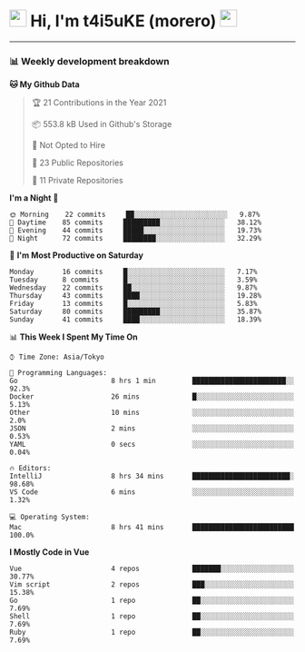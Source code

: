 <!-- Title -->
<h1>
    <img src="https://emojis.slackmojis.com/emojis/images/1600385609/10490/cactuar.gif?1600385609" width="30"/> 
    Hi, I'm t4i5uKE (morero) 
    <img src="https://emojis.slackmojis.com/emojis/images/1600385609/10490/cactuar.gif?1600385609" width="30"/>
</h1>

---

<h3> 📊 Weekly development breakdown </h3>
<!-- waka-readme-stats -->

<!--START_SECTION:waka-->
**🐱 My Github Data** 

> 🏆 21 Contributions in the Year 2021
 > 
> 📦 553.8 kB Used in Github's Storage 
 > 
> 🚫 Not Opted to Hire
 > 
> 📜 23 Public Repositories 
 > 
> 🔑 11 Private Repositories  
 > 
**I'm a Night 🦉** 

```text
🌞 Morning    22 commits     ██░░░░░░░░░░░░░░░░░░░░░░░   9.87% 
🌆 Daytime    85 commits     █████████░░░░░░░░░░░░░░░░   38.12% 
🌃 Evening    44 commits     █████░░░░░░░░░░░░░░░░░░░░   19.73% 
🌙 Night      72 commits     ████████░░░░░░░░░░░░░░░░░   32.29%

```
📅 **I'm Most Productive on Saturday** 

```text
Monday       16 commits     █░░░░░░░░░░░░░░░░░░░░░░░░   7.17% 
Tuesday      8 commits      █░░░░░░░░░░░░░░░░░░░░░░░░   3.59% 
Wednesday    22 commits     ██░░░░░░░░░░░░░░░░░░░░░░░   9.87% 
Thursday     43 commits     ████░░░░░░░░░░░░░░░░░░░░░   19.28% 
Friday       13 commits     █░░░░░░░░░░░░░░░░░░░░░░░░   5.83% 
Saturday     80 commits     █████████░░░░░░░░░░░░░░░░   35.87% 
Sunday       41 commits     ████░░░░░░░░░░░░░░░░░░░░░   18.39%

```


📊 **This Week I Spent My Time On** 

```text
⌚︎ Time Zone: Asia/Tokyo

💬 Programming Languages: 
Go                       8 hrs 1 min         ███████████████████████░░   92.3% 
Docker                   26 mins             █░░░░░░░░░░░░░░░░░░░░░░░░   5.13% 
Other                    10 mins             ░░░░░░░░░░░░░░░░░░░░░░░░░   2.0% 
JSON                     2 mins              ░░░░░░░░░░░░░░░░░░░░░░░░░   0.53% 
YAML                     0 secs              ░░░░░░░░░░░░░░░░░░░░░░░░░   0.04%

🔥 Editors: 
IntelliJ                 8 hrs 34 mins       ████████████████████████░   98.68% 
VS Code                  6 mins              ░░░░░░░░░░░░░░░░░░░░░░░░░   1.32%

💻 Operating System: 
Mac                      8 hrs 41 mins       █████████████████████████   100.0%

```

**I Mostly Code in Vue** 

```text
Vue                      4 repos             ███████░░░░░░░░░░░░░░░░░░   30.77% 
Vim script               2 repos             ███░░░░░░░░░░░░░░░░░░░░░░   15.38% 
Go                       1 repo              ██░░░░░░░░░░░░░░░░░░░░░░░   7.69% 
Shell                    1 repo              ██░░░░░░░░░░░░░░░░░░░░░░░   7.69% 
Ruby                     1 repo              ██░░░░░░░░░░░░░░░░░░░░░░░   7.69%

```

<!--END_SECTION:waka-->
